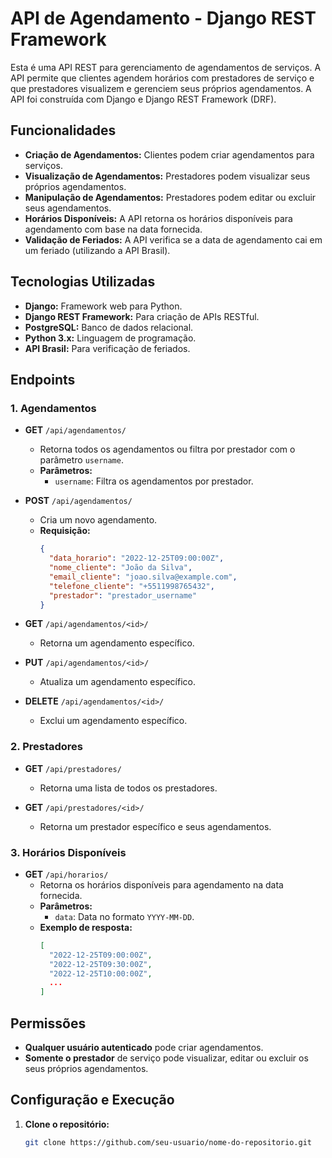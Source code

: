 # API de Agendamento - Django REST Framework

Esta é uma API REST para gerenciamento de agendamentos de serviços. A API permite que clientes agendem horários com prestadores de serviço e que prestadores visualizem e gerenciem seus próprios agendamentos. A API foi construída com Django e Django REST Framework (DRF).

## Funcionalidades

- **Criação de Agendamentos:** Clientes podem criar agendamentos para serviços.
- **Visualização de Agendamentos:** Prestadores podem visualizar seus próprios agendamentos.
- **Manipulação de Agendamentos:** Prestadores podem editar ou excluir seus agendamentos.
- **Horários Disponíveis:** A API retorna os horários disponíveis para agendamento com base na data fornecida.
- **Validação de Feriados:** A API verifica se a data de agendamento cai em um feriado (utilizando a API Brasil).

## Tecnologias Utilizadas

- **Django:** Framework web para Python.
- **Django REST Framework:** Para criação de APIs RESTful.
- **PostgreSQL:** Banco de dados relacional.
- **Python 3.x:** Linguagem de programação.
- **API Brasil:** Para verificação de feriados.

## Endpoints

### **1. Agendamentos**

- **GET** `/api/agendamentos/`
  - Retorna todos os agendamentos ou filtra por prestador com o parâmetro `username`.
  - **Parâmetros:**
    - `username`: Filtra os agendamentos por prestador.

- **POST** `/api/agendamentos/`
  - Cria um novo agendamento.
  - **Requisição:**
    ```json
    {
      "data_horario": "2022-12-25T09:00:00Z",
      "nome_cliente": "João da Silva",
      "email_cliente": "joao.silva@example.com",
      "telefone_cliente": "+5511998765432",
      "prestador": "prestador_username"
    }
    ```

- **GET** `/api/agendamentos/<id>/`
  - Retorna um agendamento específico.

- **PUT** `/api/agendamentos/<id>/`
  - Atualiza um agendamento específico.

- **DELETE** `/api/agendamentos/<id>/`
  - Exclui um agendamento específico.

### **2. Prestadores**

- **GET** `/api/prestadores/`
  - Retorna uma lista de todos os prestadores.

- **GET** `/api/prestadores/<id>/`
  - Retorna um prestador específico e seus agendamentos.

### **3. Horários Disponíveis**

- **GET** `/api/horarios/`
  - Retorna os horários disponíveis para agendamento na data fornecida.
  - **Parâmetros:**
    - `data`: Data no formato `YYYY-MM-DD`.
  - **Exemplo de resposta:**
    ```json
    [
      "2022-12-25T09:00:00Z",
      "2022-12-25T09:30:00Z",
      "2022-12-25T10:00:00Z",
      ...
    ]
    ```

## Permissões

- **Qualquer usuário autenticado** pode criar agendamentos.
- **Somente o prestador** de serviço pode visualizar, editar ou excluir os seus próprios agendamentos.

## Configuração e Execução

1. **Clone o repositório:**
   ```bash
   git clone https://github.com/seu-usuario/nome-do-repositorio.git
